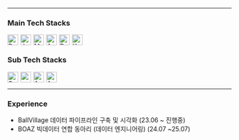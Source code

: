 

--- 
### Main Tech Stacks
<div style="display: flex; flex-wrap: wrap; gap: 5px;">
    <img src="https://img.shields.io/badge/python-3670A0?style=for-the-badge&logo=python&logoColor=ffdd54" alt="Python" height="24">
    <img src="https://img.shields.io/badge/java-%23ED8B00.svg?style=for-the-badge&logo=openjdk&logoColor=white" alt="Java" height="24">
    <img src="https://img.shields.io/badge/mysql-4479A1.svg?style=for-the-badge&logo=mysql&logoColor=white" alt="MySQL" height="24">
    <img src="https://img.shields.io/badge/Apache%20Airflow-017CEE?style=for-the-badge&logo=Apache%20Airflow&logoColor=white" alt="Apache Airflow" height="24">
    <img src="https://img.shields.io/badge/docker-%230db7ed.svg?style=for-the-badge&logo=docker&logoColor=white" alt="Docker" height="24">
    <img src="https://img.shields.io/badge/kubernetes-%23326ce5.svg?style=for-the-badge&logo=kubernetes&logoColor=white" alt="Kubernetes" height="24">
</div>

### Sub Tech Stacks
<div style="display: flex; flex-wrap: wrap; gap: 5px;">
    <img src="https://img.shields.io/badge/snowflake-%2329B5E8.svg?style=for-the-badge&logo=snowflake&logoColor=white" alt="Snowflake" height="24">
    <img src="https://img.shields.io/badge/GoogleCloud-%234285F4.svg?style=for-the-badge&logo=google-cloud&logoColor=white" height="24">
    <img src="https://img.shields.io/badge/AWS-%23FF9900.svg?style=for-the-badge&logo=amazon-aws&logoColor=white" alt="AWS" height="24">
    <img src="https://img.shields.io/badge/Apache%20Kafka-000?style=for-the-badge&logo=apachekafka" alt="Apache Kafka" height="24">
</div>

--- 
### Experience
- BallVillage 데이터 파이프라인 구축 및 시각화 (23.06 ~ 진행중)
- BOAZ 빅데이터 연합 동아리 (데이터 엔지니어링) (24.07 ~25.07)
